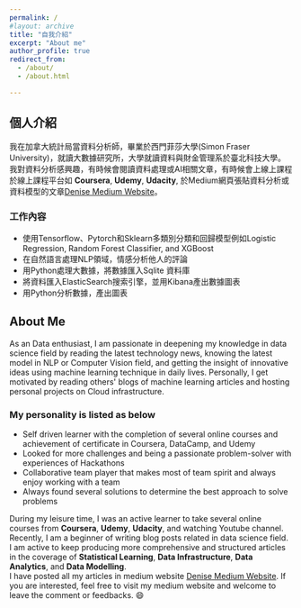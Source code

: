 ```yaml
---
permalink: /
#layout: archive
title: "自我介紹"
excerpt: "About me"
author_profile: true
redirect_from:
  - /about/
  - /about.html

---
```

## 個人介紹
我在加拿大統計局當資料分析師，畢業於西門菲莎大學(Simon Fraser University)，就讀大數據研究所，大學就讀資料與財金管理系於臺北科技大學。 <br>
我對資料分析感興趣，有時候會閱讀資料處理或AI相關文章，有時候會上線上課程於線上課程平台如 **Coursera**, **Udemy**, **Udacity**, 於Medium網頁張貼資料分析或資料模型的文章[Denise Medium Website](https://medium.com/@denisechendd)。
### 工作內容
* 使用Tensorflow、Pytorch和Sklearn多類別分類和回歸模型例如Logistic Regression, Random Forest Classifier, and XGBoost
* 在自然語言處理NLP領域，情感分析他人的評論
* 用Python處理大數據，將數據匯入Sqlite 資料庫
* 將資料匯入ElasticSearch搜索引擎，並用Kibana產出數據圖表
* 用Python分析數據，產出圖表

## About Me
As an Data enthusiast, I am passionate in deepening my knowledge in data science field by reading the latest technology news, knowing the latest model in NLP or Computer Vision field, and getting the insight of innovative ideas using machine learning technique in daily lives. Personally, I get
motivated by reading others' blogs of machine learning articles and hosting personal projects on Cloud infrastructure.
### My personality is listed as below
* Self driven learner with the completion of several online courses and achievement of certificate in Coursera, DataCamp, and Udemy
* Looked for more challenges and being a passionate problem-solver with experiences of Hackathons
* Collaborative team player that makes most of team spirit and always enjoy working with a team
* Always found several solutions to determine the best approach to solve problems


During my leisure time, I was an active learner to take several online courses from **Coursera**, **Udemy**, **Udacity**, and watching Youtube channel. Recently, I am a beginner of writing blog posts related in data science field. I am active to keep producing more comprehensive and structured articles
in the coverage of **Statistical Learning**, **Data Infrastructure**, **Data Analytics**, and **Data Modelling**. <br>
I have posted all my articles in medium website [Denise Medium Website](https://medium.com/@denisechendd). If you are interested, feel free to visit my medium website and welcome to leave the comment or feedbacks. 😄
